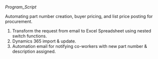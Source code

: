 _Program_Script_

Automating part number creation, buyer pricing, and list price posting for procurement. 
1) Transform the request from email to Excel Spreadsheet using nested switch functions.
2) Dynamics 365 import & update.
3) Automation email for notifying co-workers with new part number & description assigned.
